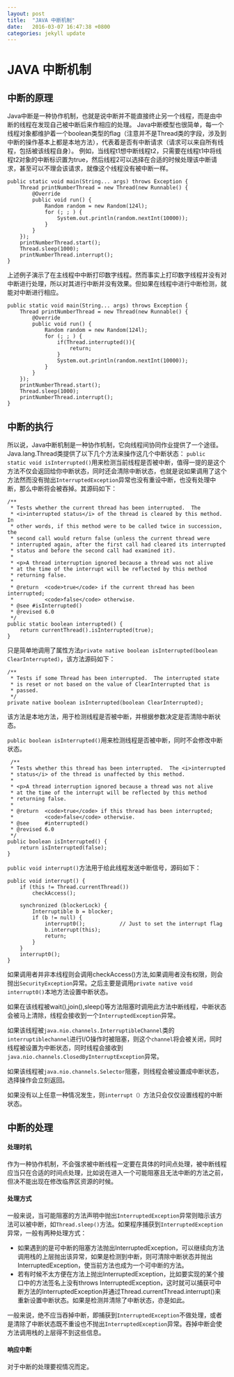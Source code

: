 ```yaml
---
layout: post
title:  "JAVA 中断机制"
date:   2016-03-07 16:47:38 +0800
categories: jekyll update
---
```


# JAVA 中断机制

## 中断的原理
Java中断是一种协作机制，也就是说中断并不能直接终止另一个线程，而是由中断的线程在发现自己被中断后来作相应的处理。
Java中断模型也很简单，每一个线程对象都维护着一个boolean类型的flag（注意并不是Thread类的字段，涉及到中断的操作基本上都是本地方法），代表着是否有中断请求（请求可以来自所有线程，包括被该线程自身）。
例如，当线程t1想中断线程t2，只需要在线程t1中将线程t2对象的中断标识置为true，然后线程2可以选择在合适的时候处理该中断请求，甚至可以不理会该请求，就像这个线程没有被中断一样。

    public static void main(String... args) throws Exception {
        Thread printNumberThread = new Thread(new Runnable() {
            @Override
            public void run() {
                Random random = new Random(124l);
                for (; ; ) {
                    System.out.println(random.nextInt(10000));
                }
            }
        });
        printNumberThread.start();
        Thread.sleep(1000);
        printNumberThread.interrupt();
    }
上述例子演示了在主线程中中断打印数字线程。然而事实上打印数字线程并没有对中断进行处理，所以对其进行中断并没有效果。但如果在线程中进行中断检测，就能对中断进行相应。

    public static void main(String... args) throws Exception {
        Thread printNumberThread = new Thread(new Runnable() {
            @Override
            public void run() {
                Random random = new Random(124l);
                for (; ; ) {
                    if(Thread.interrupted()){
                        return;
                    }
                    System.out.println(random.nextInt(10000));
                }
            }
        });
        printNumberThread.start();
        Thread.sleep(1000);
        printNumberThread.interrupt();
    }
## 中断的执行
所以说，Java中断机制是一种协作机制，它向线程间协同作业提供了一个途径。
Java.lang.Thread类提供了以下几个方法来操作这几个中断状态：
`public static void isInterrupted()`用来检测当前线程是否被中断，值得一提的是这个方法不仅会返回给你中断状态，同时还会清除中断状态，也就是说如果调用了这个方法然而没有抛出`InterruptedException`异常也没有重设中断，也没有处理中断，那么中断将会被吞掉。其源码如下：

	/**
     * Tests whether the current thread has been interrupted.  The
     * <i>interrupted status</i> of the thread is cleared by this method.  In
     * other words, if this method were to be called twice in succession, the
     * second call would return false (unless the current thread were
     * interrupted again, after the first call had cleared its interrupted
     * status and before the second call had examined it).
     *
     * <p>A thread interruption ignored because a thread was not alive
     * at the time of the interrupt will be reflected by this method
     * returning false.
     *
     * @return  <code>true</code> if the current thread has been interrupted;
     *          <code>false</code> otherwise.
     * @see #isInterrupted()
     * @revised 6.0
     */
    public static boolean interrupted() {
        return currentThread().isInterrupted(true);
    }
只是简单地调用了属性方法`private native boolean isInterrupted(boolean ClearInterrupted)`，该方法源码如下：

	/**
     * Tests if some Thread has been interrupted.  The interrupted state
     * is reset or not based on the value of ClearInterrupted that is
     * passed.
     */
    private native boolean isInterrupted(boolean ClearInterrupted);
该方法是本地方法，用于检测线程是否被中断，并根据参数决定是否清除中断状态。

`public boolean isInterrupted()`用来检测线程是否被中断，同时不会修改中断状态。

	 /**
     * Tests whether this thread has been interrupted.  The <i>interrupted
     * status</i> of the thread is unaffected by this method.
     *
     * <p>A thread interruption ignored because a thread was not alive
     * at the time of the interrupt will be reflected by this method
     * returning false.
     *
     * @return  <code>true</code> if this thread has been interrupted;
     *          <code>false</code> otherwise.
     * @see     #interrupted()
     * @revised 6.0
     */
    public boolean isInterrupted() {
        return isInterrupted(false);
    }
    
`public void interrupt()`方法用于给此线程发送中断信号，源码如下：

	public void interrupt() {
        if (this != Thread.currentThread())
            checkAccess();

        synchronized (blockerLock) {
            Interruptible b = blocker;
            if (b != null) {
                interrupt0();           // Just to set the interrupt flag
                b.interrupt(this);
                return;
            }
        }
        interrupt0();
    }
如果调用者并非本线程则会调用checkAccess()方法,如果调用者没有权限，则会抛出`SecurityException`异常。之后主要是调用`private native void interrupt0()`本地方法设置中断状态。

如果在该线程被wait(),join(),sleep()等方法阻塞时调用此方法中断线程，中断状态会被马上清除，线程会接收到一个`InterruptedException`异常。

如果该线程被`java.nio.channels.InterruptibleChannel`类的`interruptiblechannel`进行I/O操作时被阻塞，则这个`channel`将会被关闭，同时线程被设置为中断状态，同时线程会接收到`java.nio.channels.ClosedByInterruptException`异常。

如果该线程被`java.nio.channels.Selector`阻塞，则线程会被设置成中断状态，选择操作会立刻返回。

如果没有以上任意一种情况发生，则`interrupt（）`方法只会仅仅设置线程的中断状态。

## 中断的处理

#### 处理时机
作为一种协作机制，不会强求被中断线程一定要在具体的时间点处理，被中断线程应当只在合适的时间点处理，比如说在进入一个可能阻塞且无法中断的方法之前，但决不能出现在修改临界区资源的时候。

#### 处理方式
一般来说，当可能阻塞的方法声明中抛出`InterruptedException`异常则暗示该方法可以被中断，如`Thread.sleep()`方法。如果程序捕获到`InterruptedException`异常，一般有两种处理方式：
* 如果遇到的是可中断的阻塞方法抛出InterruptedException，可以继续向方法调用栈的上层抛出该异常，如果是检测到中断，则可清除中断状态并抛出InterruptedException，使当前方法也成为一个可中断的方法。
* 若有时候不太方便在方法上抛出InterruptedException，比如要实现的某个接口中的方法签名上没有throws InterruptedException，这时就可以捕获可中断方法的InterruptedException并通过Thread.currentThread.interrupt()来重新设置中断状态。如果是检测并清除了中断状态，亦是如此。

一般来说，绝不应当吞掉中断，即捕获到`InterruptedException`不做处理，或者是清除了中断状态既不重设也不抛出`InterruptedException`异常。吞掉中断会使方法调用栈的上层得不到这些信息。

#### 响应中断
对于中断的处理要视情况而定。